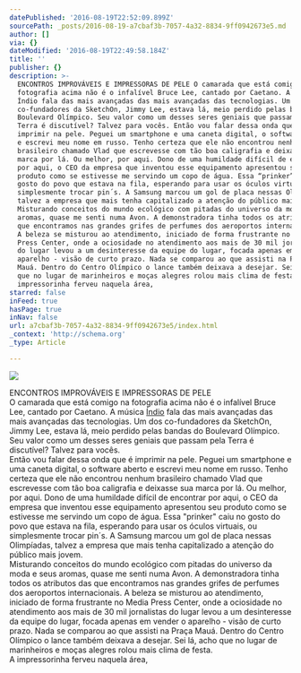 ```yaml
---
datePublished: '2016-08-19T22:52:09.899Z'
sourcePath: _posts/2016-08-19-a7cbaf3b-7057-4a32-8834-9ff0942673e5.md
author: []
via: {}
dateModified: '2016-08-19T22:49:58.184Z'
title: ''
publisher: {}
description: >-
  ENCONTROS IMPROVÁVEIS E IMPRESSORAS DE PELE O camarada que está comigo na
  fotografia acima não é o infalível Bruce Lee, cantado por Caetano. A música
  Índio fala das mais avançadas das mais avançadas das tecnologias. Um dos
  co-fundadores da SketchOn, Jimmy Lee, estava lá, meio perdido pelas bandas do
  Boulevard Olímpico. Seu valor como um desses seres geniais que passam pela
  Terra é discutível? Talvez para vocês. Então vou falar dessa onda que é
  imprimir na pele. Peguei um smartphone e uma caneta digital, o software aberto
  e escrevi meu nome em russo. Tenho certeza que ele não encontrou nenhum
  brasileiro chamado Vlad que escrevesse com tão boa caligrafia e deixasse sua
  marca por lá. Ou melhor, por aqui. Dono de uma humildade difícil de encontrar
  por aqui, o CEO da empresa que inventou esse equipamento apresentou seu
  produto como se estivesse me servindo um copo de água. Essa “prinker” caiu no
  gosto do povo que estava na fila, esperando para usar os óculos virtuais, ou
  simplesmente trocar pin´s. A Samsung marcou um gol de placa nessas Olimpíadas,
  talvez a empresa que mais tenha capitalizado a atenção do público mais jovem.
  Misturando conceitos do mundo ecológico com pitadas do universo da moda e seus
  aromas, quase me senti numa Avon. A demonstradora tinha todos os atributos das
  que encontramos nas grandes grifes de perfumes dos aeroportos internacionais.
  A beleza se misturou ao atendimento, iniciado de forma frustrante no Media
  Press Center, onde a ociosidade no atendimento aos mais de 30 mil jornalistas
  do lugar levou a um desinteresse da equipe do lugar, focada apenas em vender o
  aparelho - visão de curto prazo. Nada se comparou ao que assisti na Praça
  Mauá. Dentro do Centro Olímpico o lance também deixava a desejar. Sei lá, acho
  que no lugar de marinheiros e moças alegres rolou mais clima de festa. A
  impressorinha ferveu naquela área, 
starred: false
inFeed: true
hasPage: true
inNav: false
url: a7cbaf3b-7057-4a32-8834-9ff0942673e5/index.html
_context: 'http://schema.org'
_type: Article

---
```

![](https://the-grid-user-content.s3-us-west-2.amazonaws.com/977c5e03-927d-48df-b491-cf781baca39a.jpg)

ENCONTROS IMPROVÁVEIS E IMPRESSORAS DE PELE  
O camarada que está comigo na fotografia acima não é o infalível Bruce Lee, cantado por Caetano. A música [Índio][0] fala das mais avançadas das mais avançadas das tecnologias. Um dos co-fundadores da SketchOn, Jimmy Lee, estava lá, meio perdido pelas bandas do Boulevard Olímpico. Seu valor como um desses seres geniais que passam pela Terra é discutível? Talvez para vocês.  
Então vou falar dessa onda que é imprimir na pele. Peguei um smartphone e uma caneta digital, o software aberto e escrevi meu nome em russo. Tenho certeza que ele não encontrou nenhum brasileiro chamado Vlad que escrevesse com tão boa caligrafia e deixasse sua marca por lá. Ou melhor, por aqui. Dono de uma humildade difícil de encontrar por aqui, o CEO da empresa que inventou esse equipamento apresentou seu produto como se estivesse me servindo um copo de água. Essa "prinker" caiu no gosto do povo que estava na fila, esperando para usar os óculos virtuais, ou simplesmente trocar pin´s. A Samsung marcou um gol de placa nessas Olimpíadas, talvez a empresa que mais tenha capitalizado a atenção do público mais jovem.  
Misturando conceitos do mundo ecológico com pitadas do universo da moda e seus aromas, quase me senti numa Avon. A demonstradora tinha todos os atributos das que encontramos nas grandes grifes de perfumes dos aeroportos internacionais. A beleza se misturou ao atendimento, iniciado de forma frustrante no Media Press Center, onde a ociosidade no atendimento aos mais de 30 mil jornalistas do lugar levou a um desinteresse da equipe do lugar, focada apenas em vender o aparelho - visão de curto prazo. Nada se comparou ao que assisti na Praça Mauá. Dentro do Centro Olímpico o lance também deixava a desejar. Sei lá, acho que no lugar de marinheiros e moças alegres rolou mais clima de festa.  
A impressorinha ferveu naquela área, 

[0]: https://youtu.be/dPdfwzYuOsw